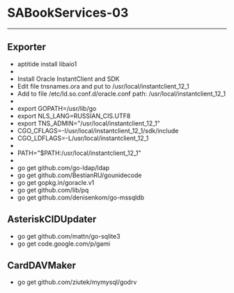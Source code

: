 # SABookServices-03
---------------------------------------------------

## Exporter

* aptitide install libaio1
* 
* Install Oracle InstantClient and SDK
* Edit file tnsnames.ora and put to /usr/local/instantclient_12_1
* Add to file /etc/ld.so.conf.d/oracle.conf path: /usr/local/instantclient_12_1
* 
* export GOPATH=/usr/lib/go
* export NLS_LANG=RUSSIAN_CIS.UTF8
* export TNS_ADMIN="/usr/local/instantclient_12_1"
* CGO_CFLAGS=-I/usr/local/instantclient_12_1/sdk/include
* CGO_LDFLAGS=-L/usr/local/instantclient_12_1
* 
* PATH="$PATH:/usr/local/instantclient_12_1"
* 
* go get github.com/go-ldap/ldap
* go get github.com/BestianRU/gounidecode
* go get gopkg.in/goracle.v1
* go get github.com/lib/pq
* go get github.com/denisenkom/go-mssqldb

## AsteriskCIDUpdater

* go get github.com/mattn/go-sqlite3
* go get code.google.com/p/gami

## CardDAVMaker

* go get github.com/ziutek/mymysql/godrv



